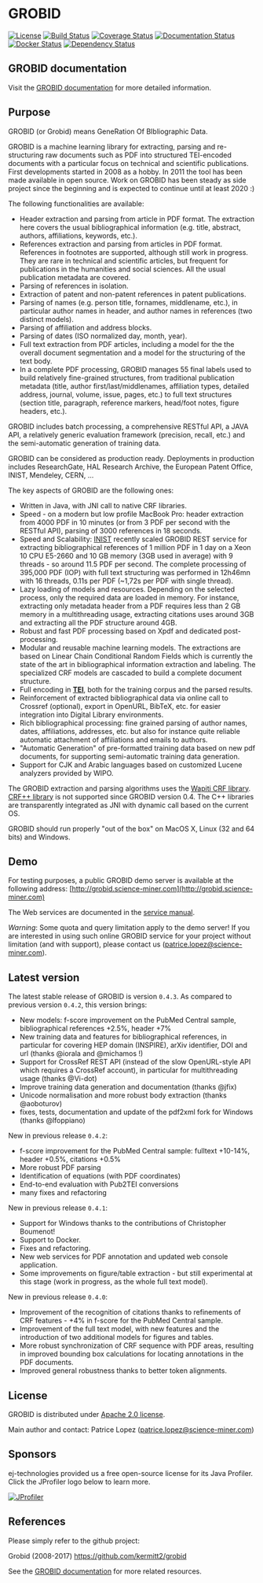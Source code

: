 # GROBID

[![License](http://img.shields.io/:license-apache-blue.svg)](http://www.apache.org/licenses/LICENSE-2.0.html)
[![Build Status](https://travis-ci.org/kermitt2/grobid.svg?branch=master)](https://travis-ci.org/kermitt2/grobid)
[![Coverage Status](https://coveralls.io/repos/kermitt2/grobid/badge.svg)](https://coveralls.io/r/kermitt2/grobid)
[![Documentation Status](https://readthedocs.org/projects/grobid/badge/?version=latest)](https://readthedocs.org/projects/grobid/?badge=latest)
[![Docker Status](https://images.microbadger.com/badges/version/lfoppiano/grobid.svg)](https://hub.docker.com/r/lfoppiano/grobid/ "Latest Docker HUB image")
[![Dependency Status](https://www.versioneye.com/user/projects/5942f4990fb24f005a2a6136/badge.svg)](https://www.versioneye.com/user/projects/5942f4990fb24f005a2a6136)

## GROBID documentation

Visit the [GROBID documentation](http://grobid.readthedocs.org) for more detailed information.

## Purpose

GROBID (or Grobid) means GeneRation Of BIbliographic Data. 

GROBID is a machine learning library for extracting, parsing and re-structuring raw documents such as PDF into structured TEI-encoded documents with a particular focus on technical and scientific publications. First developments started in 2008 as a hobby. In 2011 the tool has been made available in open source. Work on GROBID has been steady as side project since the beginning and is expected to continue until at least 2020 :)

The following functionalities are available:

+ Header extraction and parsing from article in PDF format. The extraction here covers the usual bibliographical information (e.g. title, abstract, authors, affiliations, keywords, etc.).
+ References extraction and parsing from articles in PDF format. References in footnotes are supported, although still work in progress. They are rare in technical and scientific articles, but frequent for publications in the humanities and social sciences. All the usual publication metadata are covered. 
+ Parsing of references in isolation.
+ Extraction of patent and non-patent references in patent publications.
+ Parsing of names (e.g. person title, fornames, middlename, etc.), in particular author names in header, and author names in references (two distinct models).
+ Parsing of affiliation and address blocks. 
+ Parsing of dates (ISO normalized day, month, year).
+ Full text extraction from PDF articles, including a model for the the overall document segmentation and a model for the structuring of the text body. 
+ In a complete PDF processing, GROBID manages 55 final labels used to build relatively fine-grained structures, from traditional publication metadata (title, author first/last/middlenames, affiliation types, detailed address, journal, volume, issue, pages, etc.) to full text structures (section title, paragraph, reference markers, head/foot notes, figure headers, etc.). 

GROBID includes batch processing, a comprehensive RESTful API, a JAVA API, a relatively generic evaluation framework (precision, recall, etc.) and the semi-automatic generation of training data. 

GROBID can be considered as production ready. Deployments in production includes ResearchGate, HAL Research Archive, the European Patent Office, INIST, Mendeley, CERN, ... 

The key aspects of GROBID are the following ones:

+ Written in Java, with JNI call to native CRF libraries. 
+ Speed - on a modern but low profile MacBook Pro: header extraction from 4000 PDF in 10 minutes (or from 3 PDF per second with the RESTful API), parsing of 3000 references in 18 seconds. 
+ Speed and Scalability: [INIST](http://www.inist.fr/lang=en) recently scaled GROBID REST service for extracting bibliographical references of 1 million PDF in 1 day on a Xeon 10 CPU E5-2660 and 10 GB memory (3GB used in average) with 9 threads - so around 11.5 PDF per second. The complete processing of 395,000 PDF (IOP) with full text structuring was performed in 12h46mn with 16 threads, 0.11s per PDF (~1,72s per PDF with single thread).
+ Lazy loading of models and resources. Depending on the selected process, only the required data are loaded in memory. For instance, extracting only metadata header from a PDF requires less than 2 GB memory in a multithreading usage, extracting citations uses around 3GB and extracting all the PDF structure around 4GB.  
+ Robust and fast PDF processing based on Xpdf and dedicated post-processing.
+ Modular and reusable machine learning models. The extractions are based on Linear Chain Conditional Random Fields which is currently the state of the art in bibliographical information extraction and labeling. The specialized CRF models are cascaded to build a complete document structure.  
+ Full encoding in [__TEI__](http://www.tei-c.org/Guidelines/P5), both for the training corpus and the parsed results.
+ Reinforcement of extracted bibliographical data via online call to Crossref (optional), export in OpenURL, BibTeX, etc. for easier integration into Digital Library environments. 
+ Rich bibliographical processing: fine grained parsing of author names, dates, affiliations, addresses, etc. but also for instance quite reliable automatic attachment of affiliations and emails to authors. 
+ "Automatic Generation" of pre-formatted training data based on new pdf documents, for supporting semi-automatic training data generation. 
+ Support for CJK and Arabic languages based on customized Lucene analyzers provided by WIPO.

The GROBID extraction and parsing algorithms uses the [Wapiti CRF library](http://wapiti.limsi.fr). [CRF++ library](http://crfpp.googlecode.com/svn/trunk/doc/index.html) is not supported since GROBID version 0.4. The C++ libraries are transparently integrated as JNI with dynamic call based on the current OS. 

GROBID should run properly "out of the box" on MacOS X, Linux (32 and 64 bits) and Windows. 

## Demo

For testing purposes, a public GROBID demo server is available at the following address: [http://grobid.science-miner.com](http://grobid.science-miner.com)

The Web services are documented in the [service manual](https://github.com/kermitt2/grobid/blob/master/grobid-service/src/main/doc/grobid-service-manual.pdf).

_Warning_: Some quota and query limitation apply to the demo server! If you are interested in using such online GROBID service for your project without limitation (and with support), please contact us (<patrice.lopez@science-miner.com>).


## Latest version

The latest stable release of GROBID is version ```0.4.3```. As compared to previous version ```0.4.2```, this version brings:

+ New models: f-score improvement on the PubMed Central sample, bibliographical references +2.5%, header +7%  
+ New training data and features for bibliographical references, in particular for covering HEP domain (INSPIRE), arXiv identifier, DOI and url (thanks @iorala and @michamos !)
+ Support for CrossRef REST API (instead of the slow OpenURL-style API which requires a CrossRef account), in particular for multithreading usage (thanks @Vi-dot)
+ Improve training data generation and documentation (thanks @jfix)
+ Unicode normalisation and more robust body extraction (thanks @aoboturov)
+ fixes, tests, documentation and update of the pdf2xml fork for Windows (thanks @lfoppiano)

New in previous release ```0.4.2```: 

+ f-score improvement for the PubMed Central sample: fulltext +10-14%, header +0.5%, citations +0.5%
+ More robust PDF parsing
+ Identification of equations (with PDF coordinates)
+ End-to-end evaluation with Pub2TEI conversions
+ many fixes and refactoring

New in previous release ```0.4.1```:

+ Support for Windows thanks to the contributions of Christopher Boumenot!
+ Support to Docker.
+ Fixes and refactoring.
+ New web services for PDF annotation and updated web console application.
+ Some improvements on figure/table extraction - but still experimental at this stage (work in progress, as the whole full text model).

New in previous release ```0.4.0```:

+ Improvement of the recognition of citations thanks to refinements of CRF features - +4% in f-score for the PubMed Central sample.
+ Improvement of the full text model, with new features and the introduction of two additional models for figures and tables.
+ More robust synchronization of CRF sequence with PDF areas, resulting in improved bounding box calculations for locating annotations in the PDF documents.
+ Improved general robustness thanks to better token alignments.

## License

GROBID is distributed under [Apache 2.0 license](http://www.apache.org/licenses/LICENSE-2.0). 

Main author and contact: Patrice Lopez (<patrice.lopez@science-miner.com>)

## Sponsors

ej-technologies provided us a free open-source license for its Java Profiler. Click the JProfiler logo below to learn more.

[![JProfiler](doc/img/jprofiler_medium.png)](http://www.ej-technologies.com/products/jprofiler/overview.html)

## References

Please simply refer to the github project:

Grobid (2008-2017) <https://github.com/kermitt2/grobid>

See the [GROBID documentation](http://grobid.readthedocs.org/en/latest/References) for more related resources. 
